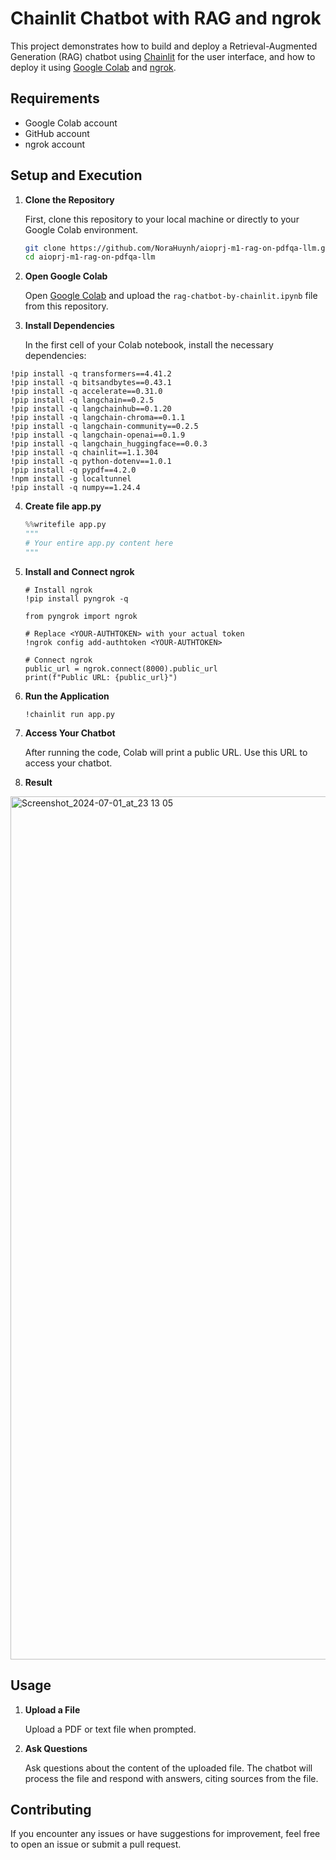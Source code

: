 # Chainlit Chatbot with RAG and ngrok

This project demonstrates how to build and deploy a Retrieval-Augmented Generation (RAG) chatbot using [Chainlit](https://github.com/Chainlit/chainlit.git) for the user interface, and how to deploy it using [Google Colab](https://colab.google/) and [ngrok](https://ngrok.com/).

## Requirements

- Google Colab account
- GitHub account
- ngrok account

## Setup and Execution

1. **Clone the Repository**

    First, clone this repository to your local machine or directly to your Google Colab environment.

    ```bash
    git clone https://github.com/NoraHuynh/aioprj-m1-rag-on-pdfqa-llm.git
    cd aioprj-m1-rag-on-pdfqa-llm
    ```

2. **Open Google Colab**

    Open [Google Colab](https://colab.research.google.com/) and upload the `rag-chatbot-by-chainlit.ipynb` file from this repository.

3. **Install Dependencies**

    In the first cell of your Colab notebook, install the necessary dependencies:
```
!pip install -q transformers==4.41.2
!pip install -q bitsandbytes==0.43.1
!pip install -q accelerate==0.31.0
!pip install -q langchain==0.2.5
!pip install -q langchainhub==0.1.20
!pip install -q langchain-chroma==0.1.1
!pip install -q langchain-community==0.2.5
!pip install -q langchain-openai==0.1.9
!pip install -q langchain_huggingface==0.0.3
!pip install -q chainlit==1.1.304
!pip install -q python-dotenv==1.0.1
!pip install -q pypdf==4.2.0
!npm install -g localtunnel
!pip install -q numpy==1.24.4
```

4. **Create file app.py**
    ```python
    %%writefile app.py
    """
    # Your entire app.py content here
    """
    ```

5. **Install and Connect ngrok**
    ```
    # Install ngrok
    !pip install pyngrok -q

    from pyngrok import ngrok

    # Replace <YOUR-AUTHTOKEN> with your actual token
    !ngrok config add-authtoken <YOUR-AUTHTOKEN>

    # Connect ngrok
    public_url = ngrok.connect(8000).public_url
    print(f"Public URL: {public_url}")
    ```
6. **Run the Application**
    ```
    !chainlit run app.py
    ```

8. **Access Your Chatbot**

    After running the code, Colab will print a public URL. Use this URL to access your chatbot.
9. **Result**

<img width="1381" alt="Screenshot_2024-07-01_at_23 13 05" src="https://github.com/NoraHuynh/factorial-app/assets/138383339/e309a06a-a621-4e32-8619-c855452b4be6">

## Usage

1. **Upload a File**

    Upload a PDF or text file when prompted.

2. **Ask Questions**

    Ask questions about the content of the uploaded file. The chatbot will process the file and respond with answers, citing sources from the file.

## Contributing

If you encounter any issues or have suggestions for improvement, feel free to open an issue or submit a pull request.
